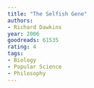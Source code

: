 ```yaml
---
title: "The Selfish Gene"
authors:
- Richard Dawkins
year: 2006
goodreads: 61535
rating: 4
tags:
- Biology
- Popular Science
- Philosophy
---
```

